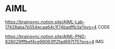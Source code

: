 # AIML

https://brainsync.notion.site/AIML-Lab-17428aba7b554ecaa64c1f74badffb3a?pvs=4 CODE


https://brainsync.notion.site/AIML-PNG-828029fffbef4ce98063ff2fad697f75?pvs=4 IMG
